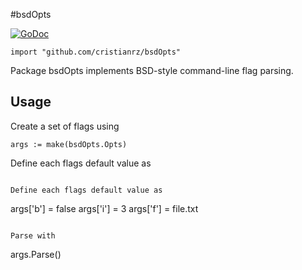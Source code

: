 #bsdOpts

[![GoDoc](https://godoc.org/github.com/cristianrz/bsdOpts?status.svg)](https://godoc.org/github.com/cristianrz/bsdOpts)

`import "github.com/cristianrz/bsdOpts"`

 Package bsdOpts implements BSD-style command-line flag parsing. 

## Usage

Create a set of flags using 

```
args := make(bsdOpts.Opts)
```

Define each flags default value as 

```

Define each flags default value as

```
args['b'] = false
args['i'] = 3
args['f'] = file.txt
```

Parse with

```
args.Parse()
```

